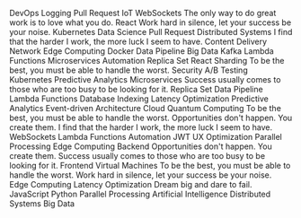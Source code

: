 DevOps Logging Pull Request IoT WebSockets The only way to do great work is to love what you do.
React Work hard in silence, let your success be your noise. Kubernetes Data Science Pull Request Distributed Systems I find that the harder I work, the more luck I seem to have. Content Delivery Network Edge Computing Docker Data Pipeline Big Data Kafka
Lambda Functions Microservices Automation Replica Set React Sharding To be the best, you must be able to handle the worst. Security A/B Testing Kubernetes Predictive Analytics
Microservices Success usually comes to those who are too busy to be looking for it. Replica Set Data Pipeline Lambda Functions Database Indexing Latency Optimization Predictive Analytics Event-driven Architecture Cloud Quantum Computing To be the best, you must be able to handle the worst. Opportunities don't happen. You create them. I find that the harder I work, the more luck I seem to have. WebSockets
Lambda Functions Automation JWT UX Optimization Parallel Processing Edge Computing Backend Opportunities don't happen. You create them. Success usually comes to those who are too busy to be looking for it. Frontend Virtual Machines
To be the best, you must be able to handle the worst. Work hard in silence, let your success be your noise. Edge Computing Latency Optimization Dream big and dare to fail. JavaScript Python Parallel Processing Artificial Intelligence Distributed Systems Big Data

